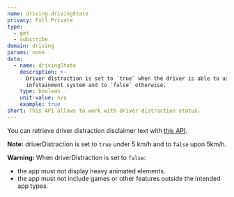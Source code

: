 ```yaml
---
name: driving.drivingState
privacy: Full Private
type:
  - get
  - subscribe
domain: driving
params: none
data:
  - name: drivingState
    description: >-
      Driver distraction is set to `true` when the driver is able to use the
      infotainment system and to `false` otherwise.
    type: boolean
    unit-value: n/a
    example: true
short: This API allows to work with driver distraction status.
---
```


You can retrieve driver distraction disclaimer text with [this API]({{site.baseurl}}/webportal/v2/reference/list/#api-HMI-driverDistractionText).

**Note:** driverDistraction is set to `true` under 5 km/h and to `false` upon 5km/h.

**Warning:** When driverDistraction is set to `false`: 
- the app must not display heavy animated elements. 
- the app must not include games or other features outside the intended app types.
